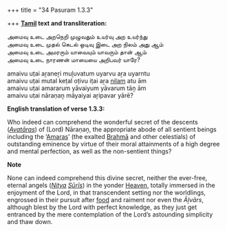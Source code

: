 +++
title = "34 Pasuram 1.3.3"

+++
**[Tamil](/definition/tamil#history "show Tamil definitions") text and transliteration:**

அமைவு உடை அறநெறி முழுவதும் உயர்வு அற உயர்ந்து  
அமைவு உடை முதல் கெடல் ஒடிவு இடை அற நிலம் அது ஆம்  
அமைவு உடை அமரரும் யாவையும் யாவரும் தான் ஆம்  
அமைவு உடை நாரணன் மாயையை அறிபவர் யாரே?

amaivu uṭai aṟaneṟi muḻuvatum uyarvu aṟa uyarntu  
amaivu uṭai mutal keṭal oṭivu iṭai aṟa [nilam](/definition/nilam#history "show nilam definitions") atu ām  
amaivu uṭai amararum yāvaiyum yāvarum tāṉ ām  
amaivu uṭai nāraṇaṉ māyaiyai aṟipavar yārē?

**English translation of verse 1.3.3:**

Who indeed can comprehend the wonderful secret of the descents (*[Avatāras](/definition/avatara#vaishnavism "show Avatāras definitions")*) of (Lord) Nāraṇaṉ, the appropriate abode of all sentient beings including the ‘[Amaras](/definition/amara#history "show Amaras definitions")’ (the exalted [Brahmā](/definition/brahma#vaishnavism "show Brahmā definitions") and other celestials) of outstanding eminence by virtue of their moral attainments of a high degree and mental perfection, as well as the non-sentient things?

**Note**

None can indeed comprehend this divine secret, neither the ever-free, eternal angels (*[Nitya](/definition/nitya#vaishnavism "show Nitya definitions") [Sūrīs](/definition/suri#history "show Sūrīs definitions")*) in the yonder [Heaven](/definition/heaven#history "show Heaven definitions"), totally immersed in the enjoyment of the Lord, in that transcendent setting nor the worldlings, engrossed in their pursuit after [food](/definition/food#history "show food definitions") and raiment nor even the *Āḻvārs*, although blest by the Lord with perfect knowledge, as they just get entranced by the mere contemplation of the Lord’s astounding simplicity and thaw down.



